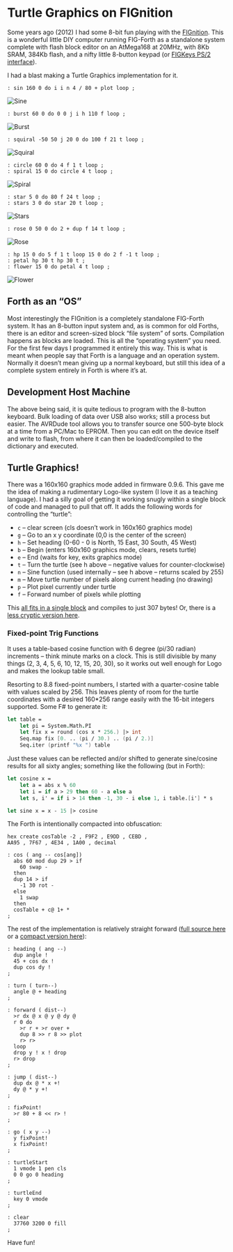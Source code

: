 # Turtle Graphics on FIGnition

Some years ago (2012) I had some 8-bit fun playing with the [FIGnition](https://sites.google.com/site/libby8dev/fignition).
This is a wonderful little DIY computer running FIG-Forth as a standalone system complete with flash block editor on an AtMega168 at 20MHz, with 8Kb SRAM, 384Kb flash, and a nifty little 8-button keypad (or [FIGKeys PS/2 interface](https://sites.google.com/site/libby8dev/figkeys)).

I had a blast making a Turtle Graphics implementation for it.

```forth
: sin 160 0 do i i n 4 / 80 + plot loop ;
```

![Sine](./sine.jpg)

```forth
: burst 60 0 do 0 0 j i h 110 f loop ;
```

![Burst](./burst.jpg)

```forth
: squiral -50 50 j 20 0 do 100 f 21 t loop ;
```

![Squiral](./squiral.jpg)

```forth
: circle 60 0 do 4 f 1 t loop ; 
: spiral 15 0 do circle 4 t loop ;
```

![Spiral](./spiral.jpg)

```forth
: star 5 0 do 80 f 24 t loop ; 
: stars 3 0 do star 20 t loop ;
```

![Stars](./stars.jpg)

```forth
: rose 0 50 0 do 2 + dup f 14 t loop ;
```

![Rose](./rose.jpg)

```forth
: hp 15 0 do 5 f 1 t loop 15 0 do 2 f -1 t loop ; 
: petal hp 30 t hp 30 t ; 
: flower 15 0 do petal 4 t loop ;
```

![Flower](./flower.jpg)

## Forth as an “OS”

Most interestingly the FIGnition is a completely standalone FIG-Forth system. It has an 8-button input system and, as is common for old Forths, there is an editor and screen-sized block “file system” of sorts. Compilation happens as blocks are loaded. This is all the “operating system” you need. For the first few days I programmed it entirely this way. This is what is meant when people say that Forth is a language and an operation system. Normally it doesn’t mean giving up a normal keyboard, but still this idea of a complete system entirely in Forth is where it’s at.
 
## Development Host Machine

The above being said, it is quite tedious to program with the 8-button keyboard. Bulk loading of data over USB also works; still a process but easier. The AVRDude tool allows you to transfer source one 500-byte block at a time from a PC/Mac to EPROM. Then you can edit on the device itself and write to flash, from where it can then be loaded/compiled to the dictionary and executed.

## Turtle Graphics!

There was a 160x160 graphics mode added in firmware 0.9.6. This gave me the idea of making a rudimentary Logo-like system (I love it as a teaching language). I had a silly goal of getting it working snugly within a single block of code and managed to pull that off. It adds the following words for controlling the “turtle”:

* `c` – clear screen (cls doesn’t work in 160x160 graphics mode) 
* `g` – Go to an x y coordinate (0,0 is the center of the screen) 
* `h` – Set heading (0-60 - 0 is North, 15 East, 30 South, 45 West) 
* `b` – Begin (enters 160x160 graphics mode, clears, resets turtle) 
* `e` – End (waits for key, exits graphics mode) 
* `t` – Turn the turtle (see h above – negative values for counter-clockwise) 
* `n` – Sine function (used internally – see h above – returns scaled by 255) 
* `m` – Move turtle number of pixels along current heading (no drawing) 
* `p` – Plot pixel currently under turtle
* `f` – Forward number of pixels while plotting
 
This [all fits in a single block](./TurtleCompact.fth) and compiles to just 307 bytes! Or, there is a [less cryptic version here](./Turtle.fth).

### Fixed-point Trig Functions

It uses a table-based cosine function with 6 degree (pi/30 radian) increments – think minute marks on a clock. This is still divisible by many things (2, 3, 4, 5, 6, 10, 12, 15, 20, 30), so it works out well enough for Logo and makes the lookup table small.
 
Resorting to 8.8 fixed-point numbers, I started with a quarter-cosine table with values scaled by 256. This leaves plenty of room for the turtle coordinates with a desired 160*256 range easily with the 16-bit integers supported. Some F# to generate it:

```fsharp
let table =
    let pi = System.Math.PI
    let fix x = round (cos x * 256.) |> int
    Seq.map fix [0. .. (pi / 30.) .. (pi / 2.)]
    Seq.iter (printf "%x ") table
```

Just these values can be reflected and/or shifted to generate sine/cosine results for all sixty angles; something like the following (but in Forth):

```fsharp
let cosine x =
    let a = abs x % 60
    let i = if a > 29 then 60 - a else a
    let s, i' = if i > 14 then -1, 30 - i else 1, i table.[i'] * s

let sine x = x - 15 |> cosine
```

The Forth is intentionally compacted into obfuscation:

```forth
hex create cosTable -2 , F9F2 , E9DD , CEBD ,
AA95 , 7F67 , 4E34 , 1A00 , decimal

: cos ( ang -- cos[ang])
  abs 60 mod dup 29 > if
    60 swap -
  then
  dup 14 > if
    -1 30 rot -
  else
    1 swap
  then
  cosTable + c@ 1+ *
;
```

The rest of the implementation is relatively straight forward ([full source here](./Turtle.fth) or a [compact version here](./TurtleCompact.fth)):

```forth
: heading ( ang --)
  dup angle !
  45 + cos dx !
  dup cos dy !
;

: turn ( turn--)
  angle @ + heading
;

: forward ( dist--)
  >r dx @ x @ y @ dy @
  r 0 do
    >r r + >r over +
    dup 8 >> r 8 >> plot
    r> r>
  loop
  drop y ! x ! drop
  r> drop
;

: jump ( dist--)
  dup dx @ * x +!
  dy @ * y +!
;

: fixPoint!
  >r 80 + 8 << r> !
;

: go ( x y --)
  y fixPoint!
  x fixPoint!
;

: turtleStart
  1 vmode 1 pen cls
  0 0 go 0 heading
;

: turtleEnd
  key 0 vmode
;

: clear
  37760 3200 0 fill
;
```
 
Have fun!